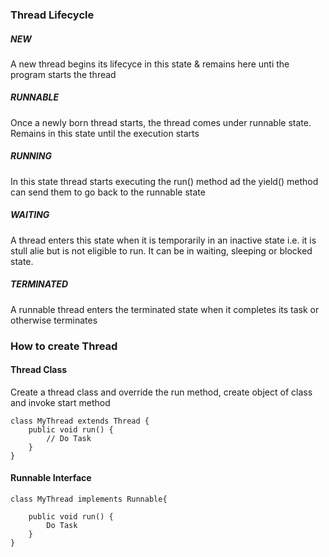 ### Thread Lifecycle

##### NEW
A new thread begins its lifecyce in this state & remains here unti the program starts the thread

##### RUNNABLE
Once a newly born thread starts, the thread comes under runnable state. Remains in this state 
until the execution starts

##### RUNNING
In this state thread starts executing the run() method ad the yield() method can send them to go 
back to the runnable state

##### WAITING
A thread enters this state when it is temporarily in an inactive state i.e. it is stull alie but is not
eligible to run. It can be in waiting, sleeping or blocked state.

##### TERMINATED
A runnable thread enters the terminated state when it completes its task or otherwise terminates


### How to create Thread

#### Thread Class

Create a thread class and override the run method, create object of class and invoke start method

    class MyThread extends Thread {
        public void run() {
            // Do Task
        }    
    }

#### Runnable Interface

    class MyThread implements Runnable{

        public void run() {
            Do Task
        }
    }

    



